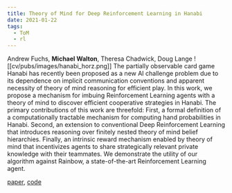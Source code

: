 ```yaml
---
title: Theory of Mind for Deep Reinforcement Learning in Hanabi
date: 2021-01-22
tags:
  - ToM
  - rl
---
```

Andrew Fuchs, **Michael Walton**, Theresa Chadwick, Doug Lange
![[cv/pubs/images/hanabi_horz.png]]
The partially observable card game Hanabi has recently been proposed as a new AI challenge problem due to its dependence on implicit communication conventions and apparent necessity of theory of mind reasoning for efficient play. In this work, we propose a mechanism for imbuing Reinforcement Learning agents with a theory of mind to discover efficient cooperative strategies in Hanabi. The primary contributions of this work are threefold: First, a formal definition of a computationally tractable mechanism for computing hand probabilities in Hanabi. Second, an extension to conventional Deep Reinforcement Learning that introduces reasoning over finitely nested theory of mind belief hierarchies. Finally, an intrinsic reward mechanism enabled by theory of mind that incentivizes agents to share strategically relevant private knowledge with their teammates. We demonstrate the utility of our algorithm against Rainbow, a state-of-the-art Reinforcement Learning agent.

[paper](https://arxiv.org/abs/2101.09328), [code](https://github.com/mwalton/ToM-hanabi-neurips19)